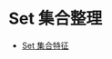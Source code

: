 # Set 集合整理
- [Set 集合特征](https://github.com/Marcos-Lay/Hello-JAVA/blob/master/Docs/Common-sets/Set-set/SetSetCharacteristics.md)